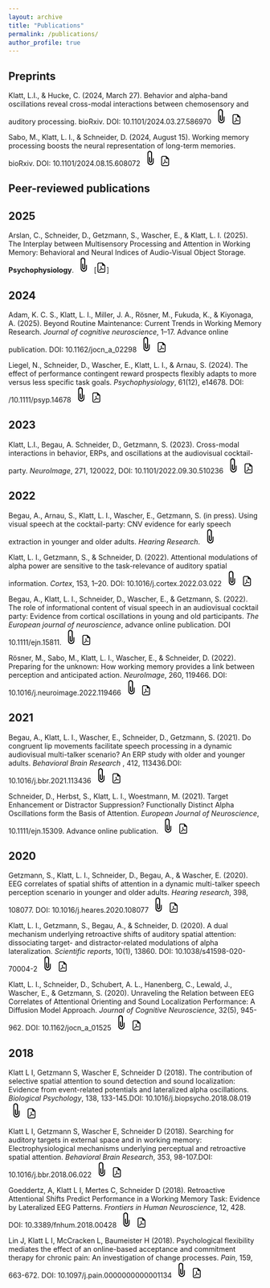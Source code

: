 ```yaml
---
layout: archive
title: "Publications"
permalink: /publications/
author_profile: true
---
```


## Preprints

Klatt, L.I., & Hucke, C. (2024, March 27). Behavior and alpha-band oscillations reveal cross-modal interactions between chemosensory and auditory processing. bioRxiv. DOI: 10.1101/2024.03.27.586970
[![button](/images/bookmark.png)](https://doi.org/10.1101/2024.03.27.586970)         [![button](/images/pdf_icon.png)](/files/Klatt_Hucke_bioRxiv.pdf)

Sabo, M., Klatt, L. I., & Schneider, D. (2024, August 15). Working memory processing boosts the neural representation of long-term memories. bioRxiv. DOI: 10.1101/2024.08.15.608072
[![button](/images/bookmark.png)](https://doi.org/10.1101/2024.08.15.608072)         [![button](/images/pdf_icon.png)](/files/Sabo_et_al_2024_bioRxiv.pdf)


## Peer-reviewed publications

## 2025

Arslan, C., Schneider, D., Getzmann, S., Wascher, E., & Klatt, L. I. (2025). The Interplay between Multisensory Processing and Attention in Working Memory: Behavioral and Neural Indices of Audio-Visual Object Storage. **Psychophysiology**. 
[![button](/images/bookmark.png)](https://doi.org/10.1101/2024.03.26.586805)         [![button](/images/pdf_icon.png)]

## 2024

Adam, K. C. S., Klatt, L. I., Miller, J. A., Rösner, M., Fukuda, K., & Kiyonaga, A. (2025). Beyond Routine Maintenance: Current Trends in Working Memory Research. *Journal of cognitive neuroscience*, 1–17. Advance online publication. DOI: 10.1162/jocn_a_02298
[![button](/images/bookmark.png)](https://doi.org/10.1162/jocn_a_02298)         [![button](/images/pdf_icon.png)](/files/JOCN_a_02298-Kiyonaga_Proof1.pdf)

Liegel, N., Schneider, D., Wascher, E., Klatt, L. I., & Arnau, S. (2024). The effect of performance contingent reward prospects flexibly adapts to more versus less specific task goals. *Psychophysiology*, 61(12), e14678. DOI: /10.1111/psyp.14678
[![button](/images/bookmark.png)](https://doi.org/10.1111/psyp.14678)         [![button](/images/pdf_icon.png)](/files/Psychophysiology_2024_Liegel.pdf)


## 2023

Klatt, L.I., Begau, A. Schneider, D., Getzmann, S. (2023). Cross-modal interactions in behavior, ERPs, and oscillations at the audiovisual cocktail-party. *NeuroImage*, 271, 120022, DOI: 10.1101/2022.09.30.510236
[![button](/images/bookmark.png)](https://doi.org/10.1016/j.neuroimage.2023.120022)         [![button](/images/pdf_icon.png)](/files/klatt_et_al_2023.pdf)


## 2022

Begau, A., Arnau, S., Klatt, L. I., Wascher, E., Getzmann, S. (in press). Using visual speech at the cocktail-party: CNV evidence for early speech extraction in younger and older adults. *Hearing Research*.
[![button](/images/bookmark.png)](https://www.researchgate.net/publication/364654432_Using_visual_speech_at_the_cocktail-party_CNV_evidence_for_early_speech_extraction_in_younger_and_older_adults)

Klatt, L. I., Getzmann, S., & Schneider, D. (2022). Attentional modulations of alpha power are sensitive to the task-relevance of auditory spatial information. *Cortex*, 153, 1–20. DOI: 10.1016/j.cortex.2022.03.022
[![button](/images/bookmark.png)](https://www.sciencedirect.com/science/article/pii/S0010945222001113)    [![button](/images/pdf_icon.png)](/files/Klatt_et_al_Cortex_2022.pdf)

Begau, A., Klatt, L. I., Schneider, D., Wascher, E., & Getzmann, S. (2022). The role of informational content of visual speech in an audiovisual cocktail party: Evidence from cortical oscillations in young and old participants. *The European journal of neuroscience*, advance online publication. DOI 10.1111/ejn.15811.
[![button](/images/bookmark.png)](https://onlinelibrary.wiley.com/doi/10.1111/ejn.15811)         [![button](/images/pdf_icon.png)](/files/Begau_et_al_2022_EJN.pdf)

Rösner, M., Sabo, M., Klatt, L. I., Wascher, E., & Schneider, D. (2022). Preparing for the unknown: How working memory provides a link between perception and anticipated action. *NeuroImage*, 260, 119466. DOI: 10.1016/j.neuroimage.2022.119466
[![button](/images/bookmark.png)](https://doi.org/10.1016/j.neuroimage.2022.119466)   [![button](/images/pdf_icon.png)](/files/Rösner_et_al_Neuroimage_2022.pdf)


## 2021

Begau, A., Klatt, L. I., Wascher, E., Schneider, D., Getzmann, S. (2021). Do congruent lip movements facilitate speech processing in a dynamic audiovisual multi-talker scenario? An ERP study with older and younger adults. *Behavioral Brain Research* , 412, 113436.DOI: 10.1016/j.bbr.2021.113436
[![button](/images/bookmark.png)](https://doi.org/10.1016/j.bbr.2021.113436)         [![button](/images/pdf_icon.png)](/files/Begau_et_al_2021_bioRxiv.pdf)


Schneider, D., Herbst, S., Klatt, L. I., Woestmann, M. (2021). Target Enhancement or Distractor Suppression? Functionally Distinct Alpha Oscillations form the Basis of Attention. *European Journal of Neuroscience*, 10.1111/ejn.15309. Advance online publication.
[![button](/images/bookmark.png)](https://onlinelibrary.wiley.com/doi/10.1111/ejn.15309)         [![button](/images/pdf_icon.png)](/files/Schneider_et_al_2021_EJN.pdf)


## 2020

Getzmann, S., Klatt, L. I., Schneider, D., Begau, A., & Wascher, E. (2020). EEG correlates of spatial shifts of attention in a dynamic multi-talker speech perception scenario in younger and older adults. *Hearing research*, 398, 108077. DOI: 10.1016/j.heares.2020.108077
[![button](/images/bookmark.png)](https://pubmed.ncbi.nlm.nih.gov/32987238/)         [![button](/images/pdf_icon.png)](/files/Getzmann_et_al_2020.pdf)


Klatt, L. I., Getzmann, S., Begau, A., & Schneider, D. (2020). A dual mechanism underlying retroactive shifts of auditory spatial attention: dissociating target- and distractor-related modulations of alpha lateralization. *Scientific reports*, 10(1), 13860. DOI: 10.1038/s41598-020-70004-2
[![button](/images/bookmark.png)](https://www.nature.com/articles/s41598-020-70004-2)         [![button](/images/pdf_icon.png)](/files/Klatt_et_al_SciRep_2020.pdf)


Klatt, L. I., Schneider, D., Schubert, A. L., Hanenberg, C., Lewald, J., Wascher, E., & Getzmann, S. (2020). Unraveling the Relation between EEG Correlates of Attentional Orienting and Sound Localization Performance: A Diffusion Model Approach. *Journal of Cognitive Neuroscience*, 32(5), 945-962. DOI: 10.1162/jocn_a_01525
[![button](/images/bookmark.png)](https://pubmed.ncbi.nlm.nih.gov/31933435/)         [![button](/images/pdf_icon.png)](/files/Klatt_et_al_JoCN_2020.pdf)


## 2018


Klatt L I, Getzmann S, Wascher E, Schneider D (2018). The contribution of selective spatial attention to sound detection and sound localization: Evidence from event-related potentials and lateralized alpha oscillations. *Biological Psychology*, 138, 133-145.DOI: 10.1016/j.biopsycho.2018.08.019
[![button](/images/bookmark.png)](https://pubmed.ncbi.nlm.nih.gov/30165081/)         [![button](/images/pdf_icon.png)](/files/Klatt_et_al_BioPsy_2018.pdf)


Klatt L I, Getzmann S, Wascher E, Schneider D (2018). Searching for auditory targets in external space and in working memory: Electrophysiological mechanisms underlying perceptual and retroactive spatial attention. *Behavioral Brain Research*, 353, 98-107.DOI: 10.1016/j.bbr.2018.06.022
[![button](/images/bookmark.png)](https://pubmed.ncbi.nlm.nih.gov/29958962/)         [![button](/images/pdf_icon.png)](/files/Klatt_et_al_BBR_2018.pdf)


Goeddertz, A, Klatt L I, Mertes C, Schneider D (2018). Retroactive Attentional Shifts Predict Performance in a Working Memory Task: Evidence by Lateralized EEG Patterns. *Frontiers in Human Neuroscience*, 12, 428. DOI: 10.3389/fnhum.2018.00428
[![button](/images/bookmark.png)](https://pubmed.ncbi.nlm.nih.gov/30405380/)         [![button](/images/pdf_icon.png)](/files/Goeddertz_et_al_Frontiers_2018.pdf)


Lin J, Klatt L I, McCracken L, Baumeister H (2018). Psychological flexibility mediates the effect of an online-based acceptance and commitment therapy for chronic pain: An investigation of change processes. *Pain*, 159, 663-672. DOI: 10.1097/j.pain.0000000000001134
[![button](/images/bookmark.png)](https://pubmed.ncbi.nlm.nih.gov/29320375/)         [![button](/images/pdf_icon.png)](/files/Jiaxi_et_al_Pain_2018.pdf)
